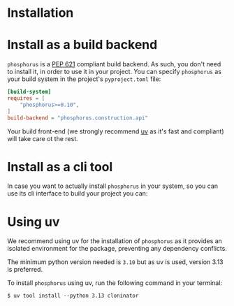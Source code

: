 # Installation

# Install as a build backend

`phosphorus` is a [PEP 621] compliant build backend. As such, you don't need to install it,
in order to use it in your project. You can specify `phosphorus` as your build system
in the project's `pyproject.toml` file:

```toml
[build-system]
requires = [
    "phosphorus>=0.10",
]
build-backend = "phosphorus.construction.api"
```

Your build front-end (we strongly recommend [uv] as it's fast and compliant) will take care
ot the rest.

# Install as a cli tool

In case you want to actually install `phosphorus` in your system, so you can use its cli
interface to build your project you can:

# Using uv

We recommend using uv for the installation of `phosphorus` as it provides
an isolated environment for the package, preventing any dependency conflicts.

The minimum python version needed is `3.10` but as uv is used, version 3.13
is preferred.

To install `phosphorus` using uv, run the following command in your terminal:

```console
$ uv tool install --python 3.13 cloninator
```

[uv]: https://github.com/astral-sh/uv
[PEP 621]: https://peps.python.org/pep-0621/
